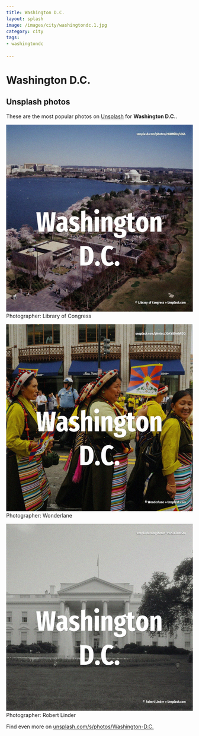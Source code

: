 ```yaml
---
title: Washington D.C.
layout: splash
image: /images/city/washingtondc.1.jpg
category: city
tags:
- washingtondc

---
```

# Washington D.C.

  

 
## Unsplash photos
These are the most popular photos on [Unsplash](https://unsplash.com) for **Washington D.C.**.
 
![Washington D.C.](/images/city/washingtondc.1.jpg)
Photographer:  Library of Congress
 
![Washington D.C.](/images/city/washingtondc.2.jpg)
Photographer:  Wonderlane
 
![Washington D.C.](/images/city/washingtondc.3.jpg)
Photographer:  Robert Linder
 
Find even more on [unsplash.com/s/photos/Washington-D.C.](https://unsplash.com/s/photos/Washington-D.C.)
 

